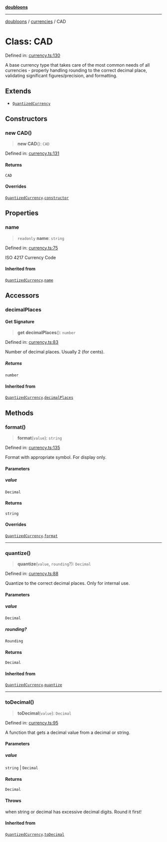 [**doubloons**](../../../../README.md)

***

[doubloons](../../../../globals.md) / [currencies](../README.md) / CAD

# Class: CAD

Defined in: [currency.ts:130](https://github.com/HitchPin/doubloon-ts/blob/5e314197f83920e68e96475278a29ff25564f17e/src/currency.ts#L130)

A base currency type that takes care of the most common
needs of all currencies - properly handling rounding to the
correct decimal place, validating significant figures/precision,
and formatting.

## Extends

- [`QuantizedCurrency`](QuantizedCurrency.md)

## Constructors

### new CAD()

> **new CAD**(): `CAD`

Defined in: [currency.ts:131](https://github.com/HitchPin/doubloon-ts/blob/5e314197f83920e68e96475278a29ff25564f17e/src/currency.ts#L131)

#### Returns

`CAD`

#### Overrides

[`QuantizedCurrency`](QuantizedCurrency.md).[`constructor`](QuantizedCurrency.md#constructor)

## Properties

### name

> `readonly` **name**: `string`

Defined in: [currency.ts:75](https://github.com/HitchPin/doubloon-ts/blob/5e314197f83920e68e96475278a29ff25564f17e/src/currency.ts#L75)

ISO 4217 Currency Code

#### Inherited from

[`QuantizedCurrency`](QuantizedCurrency.md).[`name`](QuantizedCurrency.md#name)

## Accessors

### decimalPlaces

#### Get Signature

> **get** **decimalPlaces**(): `number`

Defined in: [currency.ts:83](https://github.com/HitchPin/doubloon-ts/blob/5e314197f83920e68e96475278a29ff25564f17e/src/currency.ts#L83)

Number of decimal places. Usually 2 (for cents).

##### Returns

`number`

#### Inherited from

[`QuantizedCurrency`](QuantizedCurrency.md).[`decimalPlaces`](QuantizedCurrency.md#decimalplaces)

## Methods

### format()

> **format**(`value`): `string`

Defined in: [currency.ts:135](https://github.com/HitchPin/doubloon-ts/blob/5e314197f83920e68e96475278a29ff25564f17e/src/currency.ts#L135)

Format with appropriate symbol. For display only.

#### Parameters

##### value

`Decimal`

#### Returns

`string`

#### Overrides

[`QuantizedCurrency`](QuantizedCurrency.md).[`format`](QuantizedCurrency.md#format)

***

### quantize()

> **quantize**(`value`, `rounding`?): `Decimal`

Defined in: [currency.ts:88](https://github.com/HitchPin/doubloon-ts/blob/5e314197f83920e68e96475278a29ff25564f17e/src/currency.ts#L88)

Quantize to the correct decimal places. Only for internal use.

#### Parameters

##### value

`Decimal`

##### rounding?

`Rounding`

#### Returns

`Decimal`

#### Inherited from

[`QuantizedCurrency`](QuantizedCurrency.md).[`quantize`](QuantizedCurrency.md#quantize)

***

### toDecimal()

> **toDecimal**(`value`): `Decimal`

Defined in: [currency.ts:95](https://github.com/HitchPin/doubloon-ts/blob/5e314197f83920e68e96475278a29ff25564f17e/src/currency.ts#L95)

A function that gets a decimal value from a decimal or string.

#### Parameters

##### value

`string` | `Decimal`

#### Returns

`Decimal`

#### Throws

when string or decimal has excessive decimal digits. Round it first!

#### Inherited from

[`QuantizedCurrency`](QuantizedCurrency.md).[`toDecimal`](QuantizedCurrency.md#todecimal)
